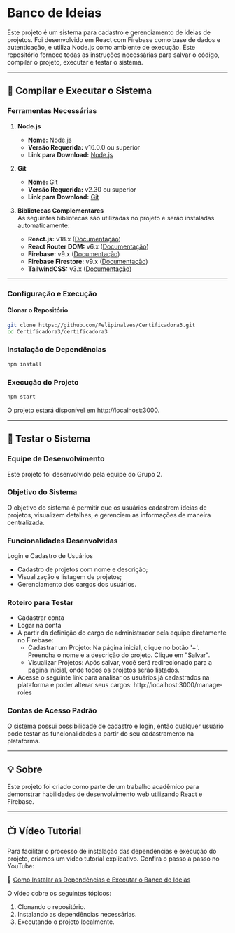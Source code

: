 # Banco de Ideias
Este projeto é um sistema para cadastro e gerenciamento de ideias de projetos. Foi desenvolvido em React com Firebase como base de dados e autenticação, e utiliza Node.js como ambiente de execução. Este repositório fornece todas as instruções necessárias para salvar o código, compilar o projeto, executar e testar o sistema.


---


## 🚀 Compilar e Executar o Sistema

### Ferramentas Necessárias

1. **Node.js**  
   - **Nome:** Node.js  
   - **Versão Requerida:** v16.0.0 ou superior  
   - **Link para Download:** [Node.js](https://nodejs.org/)

2. **Git**
   - **Nome:** Git
   - **Versão Requerida:** v2.30 ou superior
   - **Link para Download:** [Git](https://git-scm.com)

2. **Bibliotecas Complementares**  
   As seguintes bibliotecas são utilizadas no projeto e serão instaladas automaticamente:
   - **React.js:** v18.x ([Documentação](https://reactjs.org/docs/getting-started.html))
   - **React Router DOM:** v6.x ([Documentação](https://reactrouter.com/))
   - **Firebase:** v9.x ([Documentação](https://firebase.google.com/))
   - **Firebase Firestore:** v9.x ([Documentação](https://firebase.google.com/docs/firestore))
   - **TailwindCSS:** v3.x ([Documentação](https://tailwindcss.com/))

---

### Configuração e Execução

#### Clonar o Repositório

```bash
git clone https://github.com/Felipinalves/Certificadora3.git
cd Certificadora3/certificadora3
```

### Instalação de Dependências

```bash
npm install
```

### Execução do Projeto

```bash
npm start
```

O projeto estará disponível em http://localhost:3000.


---


## 🧪 Testar o Sistema

### Equipe de Desenvolvimento
Este projeto foi desenvolvido pela equipe do Grupo 2.

### Objetivo do Sistema
O objetivo do sistema é permitir que os usuários cadastrem ideias de projetos, visualizem detalhes, e gerenciem as informações de maneira centralizada.

### Funcionalidades Desenvolvidas
Login e Cadastro de Usuários
- Cadastro de projetos com nome e descrição;
- Visualização e listagem de projetos;
- Gerenciamento dos cargos dos usuários.

### Roteiro para Testar
- Cadastrar conta
- Logar na conta
- A partir da definição do cargo de administrador pela equipe diretamente no Firebase:
   - Cadastrar um Projeto:
      Na página inicial, clique no botão '+'.
      Preencha o nome e a descrição do projeto.
      Clique em "Salvar".
   - Visualizar Projetos:
      Após salvar, você será redirecionado para a página inicial, onde todos os projetos serão listados.
- Acesse o seguinte link para analisar os usuários já cadastrados na plataforma e poder alterar seus cargos:
     http://localhost:3000/manage-roles

### Contas de Acesso Padrão
O sistema possui possibilidade de cadastro e login, então qualquer usuário pode testar as funcionalidades a partir do seu cadastramento na plataforma.


---


## 💡 Sobre
Este projeto foi criado como parte de um trabalho acadêmico para demonstrar habilidades de desenvolvimento web utilizando React e Firebase. 


---


## 📺 Vídeo Tutorial

Para facilitar o processo de instalação das dependências e execução do projeto, criamos um vídeo tutorial explicativo. Confira o passo a passo no YouTube:  

🔗 [Como Instalar as Dependências e Executar o Banco de Ideias](https://www.youtube.com/link-do-video)

O vídeo cobre os seguintes tópicos:
1. Clonando o repositório.
2. Instalando as dependências necessárias.
3. Executando o projeto localmente.
